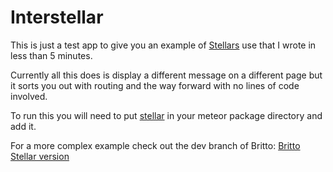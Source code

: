 Interstellar
============

This is just a test app to give you an example of [Stellars](https://github.com/jonathanKingston/stellar) use that I wrote in less than 5 minutes.

Currently all this does is display a different message on a different page but it sorts you out with routing and the way forward with no lines of code involved.

To run this you will need to put [stellar](https://github.com/jonathanKingston/stellar) in your meteor package directory and add it.

For a more complex example check out the dev branch of Britto: [Britto Stellar version](https://github.com/jonathanKingston/britto/tree/stellar)
